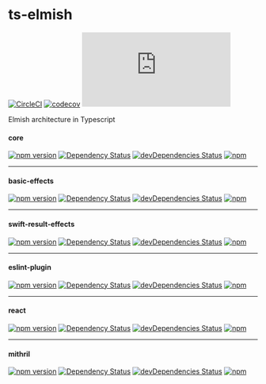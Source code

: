 # ts-elmish

[![CircleCI](https://circleci.com/gh/iyegoroff/ts-elmish.svg?style=svg)](https://circleci.com/gh/iyegoroff/ts-elmish)
[![codecov](https://codecov.io/gh/iyegoroff/ts-elmish/branch/master/graph/badge.svg?t=1520230083925)](https://codecov.io/gh/iyegoroff/ts-elmish)
[![Type Coverage](https://img.shields.io/badge/dynamic/json.svg?label=type-coverage&prefix=%E2%89%A5&suffix=%&query=$.typeCoverage.atLeast&uri=https%3A%2F%2Fraw.githubusercontent.com%2Fiyegoroff%2Fts-elmish%2Fmaster%2Fpackage.json)](https://github.com/plantain-00/type-coverage)

Elmish architecture in Typescript

#### core

[![npm version](https://badge.fury.io/js/%40ts-elmish%2Fcore.svg?t=1495378566925)](https://badge.fury.io/js/%40ts-elmish%2Fcore)
[![Dependency Status](https://img.shields.io/david/iyegoroff/ts-elmish?path=packages%2Fcore)](https://david-dm.org/iyegoroff/ts-elmish?path=packages%2Fcore)
[![devDependencies Status](https://img.shields.io/david/dev/iyegoroff/ts-elmish)](https://david-dm.org/iyegoroff/ts-elmish?type=dev)
[![npm](https://img.shields.io/npm/l/@ts-elmish/core.svg?t=1495378566925)](https://www.npmjs.com/package/@ts-elmish/core)

---

#### basic-effects

[![npm version](https://badge.fury.io/js/%40ts-elmish%2Fbasic-effects.svg?t=1495378566925)](https://badge.fury.io/js/%40ts-elmish%2Fbasic-effects)
[![Dependency Status](https://img.shields.io/david/iyegoroff/ts-elmish?path=packages%2Fbasic-effects)](https://david-dm.org/iyegoroff/ts-elmish?path=packages%2Fbasic-effects)
[![devDependencies Status](https://img.shields.io/david/dev/iyegoroff/ts-elmish?path=packages%2Fbasic-effects)](https://david-dm.org/iyegoroff/ts-elmish?path=packages%2Fbasic-effects&type=dev)
[![npm](https://img.shields.io/npm/l/@ts-elmish/basic-effects.svg?t=1495378566925)](https://www.npmjs.com/package/@ts-elmish/basic-effects)

---

#### swift-result-effects

[![npm version](https://badge.fury.io/js/%40ts-elmish%2Fswift-result-effects.svg?t=1495378566925)](https://badge.fury.io/js/%40ts-elmish%2Fswift-result-effects)
[![Dependency Status](https://img.shields.io/david/iyegoroff/ts-elmish?path=packages%2Fswift-result-effects)](https://david-dm.org/iyegoroff/ts-elmish?path=packages%2Fswift-result-effects)
[![devDependencies Status](https://img.shields.io/david/dev/iyegoroff/ts-elmish?path=packages%2Fswift-result-effects)](https://david-dm.org/iyegoroff/ts-elmish?path=packages%2Fswift-result-effects&type=dev)
[![npm](https://img.shields.io/npm/l/@ts-elmish/swift-result-effects.svg?t=1495378566925)](https://www.npmjs.com/package/@ts-elmish/swift-result-effects)

---

#### eslint-plugin

[![npm version](https://badge.fury.io/js/%40ts-elmish%2Feslint-plugin.svg?t=1495378566925)](https://badge.fury.io/js/%40ts-elmish%2Feslint-plugin)
[![Dependency Status](https://img.shields.io/david/iyegoroff/ts-elmish?path=packages%2Feslint-plugin)](https://david-dm.org/iyegoroff/ts-elmish?path=packages%2Feslint-plugin)
[![devDependencies Status](https://img.shields.io/david/dev/iyegoroff/ts-elmish?path=packages%2Feslint-plugin)](https://david-dm.org/iyegoroff/ts-elmish?path=packages%2Feslint-plugin&type=dev)
[![npm](https://img.shields.io/npm/l/@ts-elmish/eslint-plugin.svg?t=1495378566925)](https://www.npmjs.com/package/@ts-elmish/eslint-plugin)

---

#### react

[![npm version](https://badge.fury.io/js/%40ts-elmish%2Freact.svg?t=1495378566925)](https://badge.fury.io/js/%40ts-elmish%2Freact)
[![Dependency Status](https://img.shields.io/david/iyegoroff/ts-elmish?path=packages%2Freact)](https://david-dm.org/iyegoroff/ts-elmish?path=packages%2Freact)
[![devDependencies Status](https://img.shields.io/david/dev/iyegoroff/ts-elmish?path=packages%2Freact)](https://david-dm.org/iyegoroff/ts-elmish?path=packages%2Freact&type=dev)
[![npm](https://img.shields.io/npm/l/@ts-elmish/react.svg?t=1495378566925)](https://www.npmjs.com/package/@ts-elmish/react)

---

#### mithril

[![npm version](https://badge.fury.io/js/%40ts-elmish%2Fmithril.svg?t=1495378566925)](https://badge.fury.io/js/%40ts-elmish%2Fmithril)
[![Dependency Status](https://img.shields.io/david/iyegoroff/ts-elmish?path=packages%2Fmithril)](https://david-dm.org/iyegoroff/ts-elmish?path=packages%2Fmithril)
[![devDependencies Status](https://img.shields.io/david/dev/iyegoroff/ts-elmish?path=packages%2Fmithril)](https://david-dm.org/iyegoroff/ts-elmish?path=packages%2Fmithril&type=dev)
[![npm](https://img.shields.io/npm/l/@ts-elmish/mithril.svg?t=1495378566925)](https://www.npmjs.com/package/@ts-elmish/mithril)
